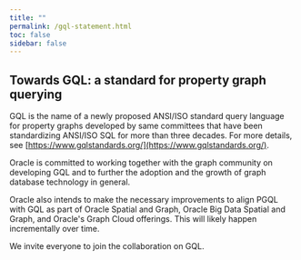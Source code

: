 ```yaml
---
title: ""
permalink: /gql-statement.html
toc: false
sidebar: false
---
```


## Towards GQL: a standard for property graph querying

GQL is the name of a newly proposed ANSI/ISO standard query language for property graphs developed by same committees that have been standardizing ANSI/ISO SQL for more than three decades. For more details, see [https://www.gqlstandards.org/](https://www.gqlstandards.org/).

Oracle is committed to working together with the graph community on developing GQL and to further the adoption and the growth of graph database technology in general.

Oracle also intends to make the necessary improvements to align PGQL with GQL as part of Oracle Spatial and Graph, Oracle Big Data Spatial and Graph, and Oracle's Graph Cloud offerings. This will likely happen incrementally over time.

We invite everyone to join the collaboration on GQL.

